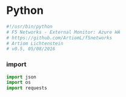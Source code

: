 # Python

```python
#!/usr/bin/python
# F5 Networks - External Monitor: Azure HA
# https://github.com/ArtiomL/f5networks
# Artiom Lichtenstein
# v0.5, 05/08/2016
```

### import
```python
import json
import os
import requests
```
